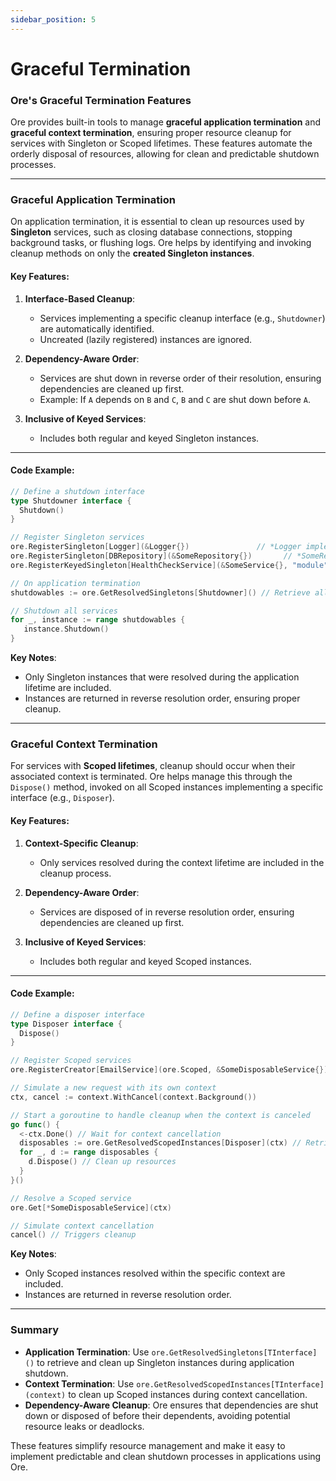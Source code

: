 ```yaml
---
sidebar_position: 5
---
```


# Graceful Termination

### Ore's Graceful Termination Features

Ore provides built-in tools to manage **graceful application termination** and **graceful context termination**,
ensuring proper resource cleanup for services with Singleton or Scoped lifetimes. These features automate the orderly
disposal of resources, allowing for clean and predictable shutdown processes.

---

### Graceful Application Termination

On application termination, it is essential to clean up resources used by **Singleton** services, such as closing
database connections, stopping background tasks, or flushing logs. Ore helps by identifying and invoking cleanup methods
on only the **created Singleton instances**.

#### Key Features:

1. **Interface-Based Cleanup**:
    - Services implementing a specific cleanup interface (e.g., `Shutdowner`) are automatically identified.
    - Uncreated (lazily registered) instances are ignored.

2. **Dependency-Aware Order**:
    - Services are shut down in reverse order of their resolution, ensuring dependencies are cleaned up first.
    - Example: If `A` depends on `B` and `C`, `B` and `C` are shut down before `A`.

3. **Inclusive of Keyed Services**:
    - Includes both regular and keyed Singleton instances.

---

#### Code Example:

```go
// Define a shutdown interface
type Shutdowner interface {
  Shutdown()
}

// Register Singleton services
ore.RegisterSingleton[Logger](&Logger{})               // *Logger implements Shutdowner
ore.RegisterSingleton[DBRepository](&SomeRepository{})       // *SomeRepository implements Shutdowner
ore.RegisterKeyedSingleton[HealthCheckService](&SomeService{}, "module") // *SomeService implements Shutdowner

// On application termination
shutdowables := ore.GetResolvedSingletons[Shutdowner]() // Retrieve all resolved instances of Shutdowner

// Shutdown all services
for _, instance := range shutdowables {
   instance.Shutdown()
}
```

**Key Notes**:

- Only Singleton instances that were resolved during the application lifetime are included.
- Instances are returned in reverse resolution order, ensuring proper cleanup.

---

### Graceful Context Termination

For services with **Scoped lifetimes**, cleanup should occur when their associated context is terminated. Ore helps
manage this through the `Dispose()` method, invoked on all Scoped instances implementing a specific interface (e.g.,
`Disposer`).

#### Key Features:

1. **Context-Specific Cleanup**:
    - Only services resolved during the context lifetime are included in the cleanup process.

2. **Dependency-Aware Order**:
    - Services are disposed of in reverse resolution order, ensuring dependencies are cleaned up first.

3. **Inclusive of Keyed Services**:
    - Includes both regular and keyed Scoped instances.

---

#### Code Example:

```go
// Define a disposer interface
type Disposer interface {
  Dispose()
}

// Register Scoped services
ore.RegisterCreator[EmailService](ore.Scoped, &SomeDisposableService{}) // *SomeDisposableService implements Disposer

// Simulate a new request with its own context
ctx, cancel := context.WithCancel(context.Background())

// Start a goroutine to handle cleanup when the context is canceled
go func() {
  <-ctx.Done() // Wait for context cancellation
  disposables := ore.GetResolvedScopedInstances[Disposer](ctx) // Retrieve all resolved Scoped Disposer instances
  for _, d := range disposables {
    d.Dispose() // Clean up resources
  }
}()

// Resolve a Scoped service
ore.Get[*SomeDisposableService](ctx)

// Simulate context cancellation
cancel() // Triggers cleanup
```

**Key Notes**:

- Only Scoped instances resolved within the specific context are included.
- Instances are returned in reverse resolution order.

---

### Summary

- **Application Termination**: Use `ore.GetResolvedSingletons[TInterface]()` to retrieve and clean up Singleton
  instances during application shutdown.
- **Context Termination**: Use `ore.GetResolvedScopedInstances[TInterface](context)` to clean up Scoped instances during
  context cancellation.
- **Dependency-Aware Cleanup**: Ore ensures that dependencies are shut down or disposed of before their dependents,
  avoiding potential resource leaks or deadlocks.

These features simplify resource management and make it easy to implement predictable and clean shutdown processes in
applications using Ore.
